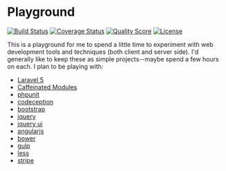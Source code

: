 Playground
===================
[![Build Status](https://img.shields.io/travis/kumuwai/playground/master.svg)](https://travis-ci.org/kumuwai/playground)
[![Coverage Status](https://coveralls.io/repos/kumuwai/playground/badge.png?branch=master)](https://coveralls.io/r/kumuwai/playground)
[![Quality Score](https://img.shields.io/scrutinizer/g/kumuwai/playground.svg)](https://scrutinizer-ci.com/g/kumuwai/playground)
[![License](https://img.shields.io/badge/license-MIT-blue.svg)](LICENSE.md)

This is a playground for me to spend a little time to experiment with web development tools and techniques (both client and server side). I'd generally like to keep these as simple projects--maybe spend a few hours on each. I plan to be playing with:

* <a href="http://laravel.com">Laravel 5</a>
* <a href="https://github.com/caffeinated/modules">Caffeinated Modules</a>
* <a href="https://phpunit.de">phpunit</a>
* <a href="https://codeception.com">codeception</a>
* <a href="http://getbootstrap.com">bootstrap</a>
* <a href="http://jquery.com">jquery</a>
* <a href="http://jqueryui.com">jquery ui</a>
* <a href="https://angularjs.org">angularjs</a>
* <a href="http://bower.io">bower</a>
* <a href="http://gulpjs.com">gulp</a>
* <a href="http://lesscss.org">less</a>
* <a href="https://stripe.com">stripe</a>


